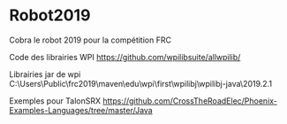 # Robot2019
Cobra le robot 2019 pour la compétition FRC

Code des librairies WPI
https://github.com/wpilibsuite/allwpilib/

Librairies jar de wpi
C:\Users\Public\frc2019\maven\edu\wpi\first\wpilibj\wpilibj-java\2019.2.1

Exemples pour TalonSRX
https://github.com/CrossTheRoadElec/Phoenix-Examples-Languages/tree/master/Java 
